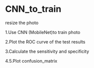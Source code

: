 # CNN_to_train
resize the photo

1.Use CNN (MobileNet)to train photo

2.Plot the ROC curve of the test results

3.Calculate the sensitivity and specificity

4.5.Plot confusion_matrix

